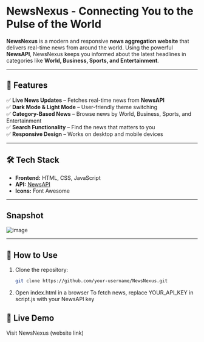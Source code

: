 # **NewsNexus - Connecting You to the Pulse of the World**   

**NewsNexus** is a modern and responsive **news aggregation website** that delivers real-time news from around the world. Using the powerful **NewsAPI**, NewsNexus keeps you informed about the latest headlines in categories like **World, Business, Sports, and Entertainment**.  

---

## **🌟 Features**  
✅ **Live News Updates** – Fetches real-time news from **NewsAPI**  
✅ **Dark Mode & Light Mode** – User-friendly theme switching  
✅ **Category-Based News** – Browse news by World, Business, Sports, and Entertainment  
✅ **Search Functionality** – Find the news that matters to you  
✅ **Responsive Design** – Works on desktop and mobile devices  

---

## **🛠️ Tech Stack**  
- **Frontend:** HTML, CSS, JavaScript  
- **API:** [NewsAPI](https://newsapi.org/)  
- **Icons:** Font Awesome  

---
## **Snapshot**
![image](![NewsNexus](https://github.com/user-attachments/assets/86b480ab-bb9a-4f72-b27e-6de6c2dd47a8)
)

---
## **🚀 How to Use**  
1. Clone the repository:  
   ```sh
   git clone https://github.com/your-username/NewsNexus.git
2. Open index.html in a browser
   To fetch news, replace YOUR_API_KEY in script.js with your NewsAPI key

## **🔗 Live Demo**
Visit NewsNexus (website link)

